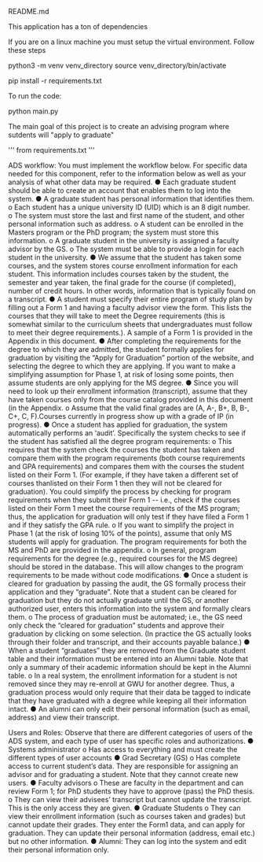 README.md

This application has a ton of dependencies

If you are on a linux machine you must setup the virtual environment. Follow these steps

python3 -m venv venv_directory
source venv_directory/bin/activate


pip install -r requirements.txt

To run the code:

python main.py




The main goal of this project is to create an advising program where sutdents will "apply to graduate"


'''
from requirements.txt
'''



ADS workflow:
You must implement the workflow below. For specific data needed for this component, refer to
the information below as well as your analysis of what other data may be required.
● Each graduate student should be able to create an account that enables them to log into
the system.
● A graduate student has personal information that identifies them.
o Each student has a unique university ID (UID) which is an 8 digit number.
o The system must store the last and first name of the student, and other personal
information such as address.
o A student can be enrolled in the Masters program or the PhD program; the
system must store this information.
o A graduate student in the university is assigned a faculty advisor by the GS.
o The system must be able to provide a login for each student in the university.
● We assume that the student has taken some courses, and the system stores course
enrollment information for each student. This information includes courses taken by the
student, the semester and year taken, the final grade for the course (if completed),
number of credit hours. In other words, information that is typically found on a
transcript.
● A student must specify their entire program of study plan by filling out a Form 1 and
having a faculty advisor view the form. This lists the courses that they will take to meet
the Degree requirements (this is somewhat similar to the curriculum sheets that
undergraduates must follow to meet their degree requirements.). A sample of a Form 1
is provided in the Appendix in this document.
● After completing the requirements for the degree to which they are admitted, the
student formally applies for graduation by visiting the “Apply for Graduation” portion of
the website, and selecting the degree to which they are applying. If you want to make a
simplifying assumption for Phase 1, at risk of losing some points, then assume students
are only applying for the MS degree.
● Since you will need to look up their enrollment information (transcript), assume that
they have taken courses only from the course catalog provided in this document (in the
Appendix.
o Assume that the valid final grades are (A, A-, B+, B, B-, C+, C, F).Courses currently
in progress show up with a grade of IP (in progress).
● Once a student has applied for graduation, the system automatically performs an
‘audit’. Specifically the system checks to see if the student has satisfied all the degree
program requirements:
o This requires that the system check the courses the student has taken and
compare them with the program requirements (both course requirements and
GPA requirements) and compares them with the courses the student listed on
their Form 1. (For example, if they have taken a different set of courses thanlisted on their Form 1 then they will not be cleared for graduation). You could
simplify the process by checking for program requirements when they submit
their Form 1 -- i.e., check if the courses listed on their Form 1 meet the course
requirements of the MS program; thus, the application for graduation will only
test if they have filed a Form 1 and if they satisfy the GPA rule.
o If you want to simplify the project in Phase 1 (at the risk of losing 10% of the
points), assume that only MS students will apply for graduation. The program
requirements for both the MS and PhD are provided in the appendix.
o In general, program requirements for the degree (e.g., required courses for the
MS degree) should be stored in the database. This will allow changes to the
program requirements to be made without code modifications.
● Once a student is cleared for graduation by passing the audit, the GS formally process
their application and they “graduate”. Note that a student can be cleared for graduation
but they do not actually graduate until the GS, or another authorized user, enters this
information into the system and formally clears them.
o The process of graduation must be automated; i.e., the GS need only check the
“cleared for graduation” students and approve their graduation by clicking on
some selection. (In practice the GS actually looks through their folder and
transcript, and their accounts payable balance.)
● When a student “graduates” they are removed from the Graduate student table and
their information must be entered into an Alumni table. Note that only a summary of
their academic information should be kept in the Alumni table.
o In a real system, the enrollment information for a student is not removed since
they may re-enroll at GWU for another degree. Thus, a graduation process would
only require that their data be tagged to indicate that they have graduated with a
degree while keeping all their information intact.
● An alumni can only edit their personal information (such as email, address) and view
their transcript.






Users and Roles:
Observe that there are different categories of users of the ADS system, and each type of user
has specific roles and authorizations.
● Systems administrator
o Has access to everything and must create the different types of user accounts
● Grad Secretary (GS)
o Has complete access to current student’s data. They are responsible for
assigning an advisor and for graduating a student. Note that they cannot create
new users.
● Faculty advisors
o These are faculty in the department and can review Form 1; for PhD students
they have to approve (pass) the PhD thesis.
o They can view their advisees’ transcript but cannot update the transcript. This is
the only access they are given.
● Graduate Students
o They can view their enrollment information (such as courses taken and grades)
but cannot update their grades. They enter the Form1 data, and can apply for
graduation. They can update their personal information (address, email etc.) but
no other information.
● Alumni: They can log into the system and edit their personal information only.